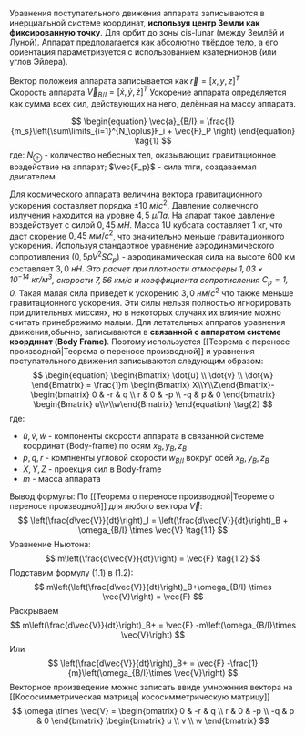 Уравнения поступательного движения аппарата записываются в инерциальной системе координат, **используя центр Земли как фиксированную точку**. Для орбит до зоны cis-lunar (между Землёй и Луной). Аппарат предполагается как абсолютно твёрдое тело, а его ориентация параметризуется с использованием кватернионов (или углов Эйлера).

Вектор положеия аппарата записывается как $\vec{r} = [x,y,z]^T$  
Скорость аппарата $\vec{V}_{B/I} = [\dot{x},\dot{y},\dot{z}]^T$ 
Ускорение аппарата определяется как сумма всех сил, действующих на него, делённая на массу аппарата.

$$
\begin{equation} \vec{a}_{B/I} = \frac{1}{m_s}\left(\sum\limits_{i=1}^{N_\oplus}F_i + \vec{F}_P \right) \end{equation} \tag{1}
$$
где: 
	$N_{\oplus}$ - количество небесных тел, оказывающих гравитационное воздействие на аппарат;
	$\vec{F_p}$ - сила тяги, создаваемая двигателем.

Для космического аппарата величина вектора гравитационного ускорения составляет порядка $\pm 10~м/с^2$.
Давление солнечного излучения находится на уровне $4,5~\mu Па$. На апарат такое давление воздействует с силой $0,45~мН$.
Масса 1U кубсата составляет 1 кг, что даст скорение $0,45~мм/c^2$, что значительно меньше гравитационного ускорения.
Используя стандартное уравнение аэродинамического сопротивления $(0,5pV^2SC_p)$ - аэродинамическая сила на высоте 600 км составляет $3,0~нН$. *Это расчет при плотности атмосферы $1,03 \times10^{-14}~кг/м^3$, скорости $7,56~км/с$ и коэффициента сопротисления $C_p=1,0$.*
Такая малая сила приведет к ускорению $3,0~нм/c^2$ что также меньше гравитационного ускорения.
Эти силы нельзя полностью игнорировать при длительных миссиях, но в некоторых случаях их влияние можно считать принебрежимо малым.
Для летательных аппратов уравнения движения,обычно, записываются в **связанной с аппаратом системе координат (Body Frame)**. Поэтому используется [[Теорема о переносе производной|Теорема о переносе производной]] и уравнения поступательного движения записываются следующим образом:
$$
\begin{equation}
\begin{Bmatrix} \dot{u} \\ \dot{v} \\ \dot{w} \end{Bmatrix} = 
\frac{1}m \begin{Bmatrix} X\\Y\\Z\end{Bmatrix}-\begin{bmatrix} 0 & -r
& q \\ r & 0 & -p \\ -q & p & 0 \end{bmatrix} \begin{Bmatrix} u\\v\\w\end{Bmatrix}
\end{equation} \tag{2}
$$
где:
- $\dot{u}, \dot{v},\dot{w}$ - компоненты скорости аппарата в связанной системе координат (Body-frame) по осям $x_B,y_B,z_B$
- $p,q,r$ - компненты угловой скорости $w_{B/I}$ вокруг осей $x_B,y_B,z_B$
- $X,Y,Z$ - проекция сил в Body-frame
- $m$ - масса аппарата

Вывод формулы:
По [[Теорема о переносе производной|Теореме о переносе производной]] для любого вектора $\vec{V}$:
$$
\left(\frac{d\vec{V}}{dt}\right)_I = \left(\frac{d\vec{V}}{dt}\right)_B + \omega_{B/I} \times \vec{V} \tag{1.1}
$$
Уравнение Ньютона:
$$
m\left(\frac{d\vec{V}}{dt}\right) = \vec{F} \tag{1.2}
$$
Подставим формулу $(1.1)$ в $(1.2)$:
$$
m\left(\left(\frac{d\vec{V}}{dt}\right)_B+\omega_{B/I} \times \vec{V}\right) = \vec{F}
$$
Раскрываем
$$
m\left(\frac{d\vec{V}}{dt}\right)_B+ = \vec{F} -m\left(\omega_{B/I}\times \vec{V}\right)
$$
Или
$$
\left(\frac{d\vec{V}}{dt}\right)_B+ = \vec{F} -\frac{1}{m}\left(\omega_{B/I}\times \vec{V}\right)
$$
Векторное произведение можно записать ввиде умножнния вектора на [[Кососимметрическая матрица| кососимметрическую матрицу]]
$$
\omega \times \vec{V} = 
\begin{bmatrix}
0 & -r & q \\
r & 0 & -p \\
-q & p & 0
\end{bmatrix}
\begin{bmatrix}
u \\
v \\
w
\end{bmatrix}
$$


